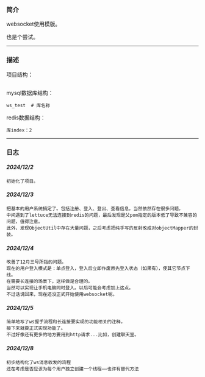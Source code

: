 ### 简介

websocket使用模版。

也是个尝试。

---

### 描述

项目结构：

```shell

```

mysql数据库结构：

```shell
ws_test  # 库名称
```

redis数据结构：

```shell
库index：2
```

---

### 日志

#### *2024/12/2*

```text
初始化了项目。
```

#### *2024/12/3*

```text
把基本的用户系统搞定了。包括注册、登入、登出、查看信息。当然依然存在很多问题。
中间遇到了lettuce无法连接到redis的问题，最后发现是父pom指定的版本低了导致不兼容的问题，值得注意。
此外，发现ObjectUtil中存在大量问题，之后考虑把纯手写的反射改成对objectMapper的封装。
```

#### *2024/12/4*

```text
改善了12月三号所指的问题。
现在的用户登入模式是：单点登入，登入后立即作废原先登入状态（如果有），使其它节点下线。
在需要长连接的场景下，这样做是合理的。
当然可以实现让手机电脑同时登入。以后可能会考虑加上这点。
不过话说回来，现在还没正式开始使用websocket呢。
```

#### *2024/12/5*

```text
简单地写了ws握手流程和长连接要实现的功能相关的注释，
接下来就要正式实现功能了。
不过好像还有更多的地方要用到http请求...比如，创建聊天室。
```

#### *2024/12/8*

```text
初步结构化了ws消息收发的流程
还在考虑是否应该为每个用户独立创建一个线程——也许有替代方法
```
